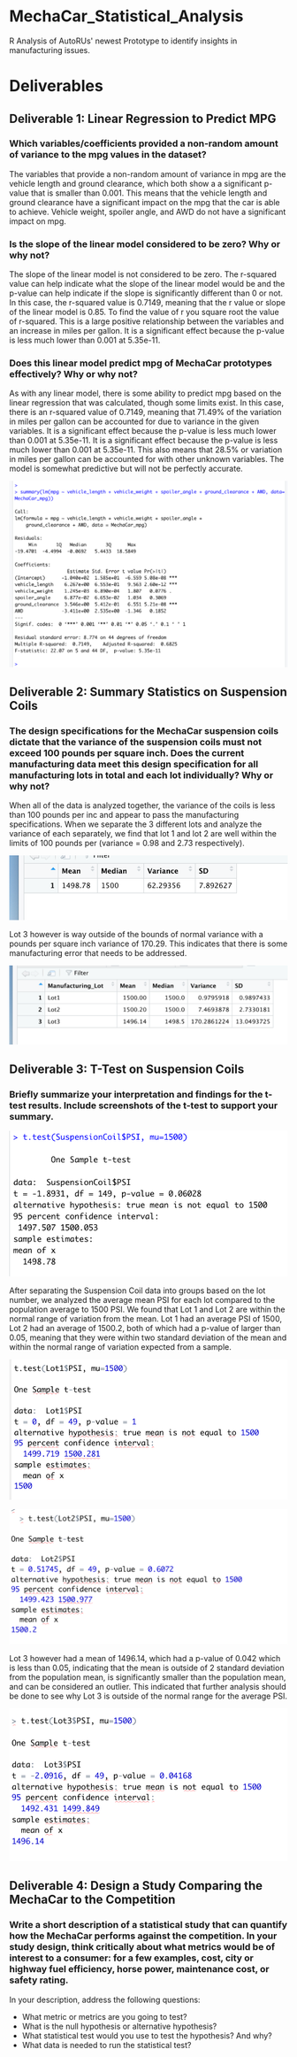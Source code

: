 # MechaCar_Statistical_Analysis
R Analysis of AutoRUs' newest Prototype to identify insights in manufacturing issues. 


# Deliverables

## Deliverable 1: Linear Regression to Predict MPG

### Which variables/coefficients provided a non-random amount of variance to the mpg values in the dataset?

The variables that provide a non-random amount of variance in mpg are the vehicle length and ground clearance, which both show a a significant p-value that is smaller than 0.001. This means that the vehicle length and ground clearance have a significant impact on the mpg that the car is able to achieve. Vehicle weight, spoiler angle, and AWD do not have a significant impact on mpg. 

### Is the slope of the linear model considered to be zero? Why or why not?

The slope of the linear model is not considered to be zero. The r-squared value can help indicate what the slope of the linear model would be and the p-value can help indicate if the slope is significantly different than 0 or not. In this case, the r-squared value is 0.7149, meaning that the r value or slope of the linear model is 0.85. To find the value of r you square root the value of r-squared. This is a large positive relationship between the variables and an increase in miles per gallon. It is a significant effect because the p-value is less much lower than 0.001 at 5.35e-11. 

### Does this linear model predict mpg of MechaCar prototypes effectively? Why or why not?

As with any linear model, there is some ability to predict mpg based on the linear regression that was calculated, though some limits exist. In this case, there is an r-squared value of 0.7149, meaning that 71.49% of the variation in miles per gallon can be accounted for due to variance in the given variables. It is a significant effect because the p-value is less much lower than 0.001 at 5.35e-11. It is a significant effect because the p-value is less much lower than 0.001 at 5.35e-11. This also means that 28.5% or variation in miles per gallon can be accounted for with other unknown variables. The model is somewhat predictive but will not be perfectly accurate. 

![Deliverable1_Summary.png](Resources/Deliverable1_Summary.png)

## Deliverable 2: Summary Statistics on Suspension Coils

### The design specifications for the MechaCar suspension coils dictate that the variance of the suspension coils must not exceed 100 pounds per square inch. Does the current manufacturing data meet this design specification for all manufacturing lots in total and each lot individually? Why or why not?

When all of the data is analyzed together, the variance of the coils is less than 100 pounds per inc and appear to pass the manufacturing specifications. When we separate the 3 different lots and analyze the variance of each separately, we find that lot 1 and lot 2 are well within the limits of 100 pounds per (variance = 0.98 and 2.73 respectively).

![Mean_total.png](Resources/Mean_total.png)

Lot 3 however is way outside of the bounds of normal variance with a pounds per square inch variance of 170.29. This indicates that there is some manufacturing error that needs to be addressed. 

![Means_by_lot.png](Resources/Means_by_lot.png)


## Deliverable 3: T-Test on Suspension Coils

### Briefly summarize your interpretation and findings for the t-test results. Include screenshots of the t-test to support your summary.

![t_test_total.png](Resources/t_test_total.png)

After separating the Suspension Coil data into groups based on the lot number, we analyzed the average mean PSI for each lot compared to the population average to 1500 PSI. We found that Lot 1 and Lot 2 are within the normal range of variation from the mean. Lot 1 had an average PSI of 1500, Lot 2 had an average of 1500.2, both of which had a p-value of larger than 0.05, meaning that they were within two standard deviation of the mean and within the normal range of variation expected from a sample. 

![t_test_Lot1.png](Resources/t_test_Lot1.png)

![t_test_Lot2.png](Resources/t_test_Lot2.png)

Lot 3 however had a mean of 1496.14, which had a p-value of 0.042 which is less than 0.05, indicating that the mean is outside of 2 standard deviation from the population mean, is significantly smaller than the population mean, and can be considered an outlier. This indicated that further analysis should be done to see why Lot 3 is outside of the normal range for the average PSI.  

![t_test_Lot3.png](Resources/t_test_Lot3.png)


## Deliverable 4: Design a Study Comparing the MechaCar to the Competition

### Write a short description of a statistical study that can quantify how the MechaCar performs against the competition. In your study design, think critically about what metrics would be of interest to a consumer: for a few examples, cost, city or highway fuel efficiency, horse power, maintenance cost, or safety rating.

In your description, address the following questions:

- What metric or metrics are you going to test?
- What is the null hypothesis or alternative hypothesis?
- What statistical test would you use to test the hypothesis? And why?
- What data is needed to run the statistical test?

